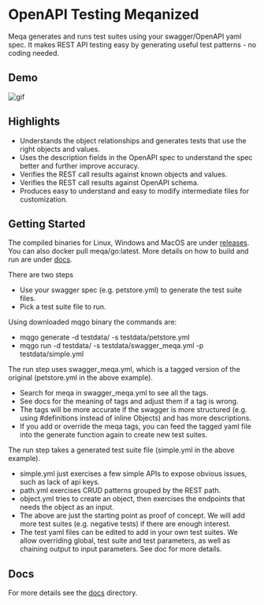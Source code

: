 # OpenAPI Testing Meqanized

Meqa generates and runs test suites using your swagger/OpenAPI yaml spec. It makes REST API testing easy by generating useful test patterns - no coding needed.

## Demo

![gif](https://i.imgur.com/dT4qNMV.gif)

## Highlights

* Understands the object relationships and generates tests that use the right objects and values.
* Uses the description fields in the OpenAPI spec to understand the spec better and further improve accuracy. 
* Verifies the REST call results against known objects and values.
* Verifies the REST call results against OpenAPI schema.
* Produces easy to understand and easy to modify intermediate files for customization.

## Getting Started

The compiled binaries for Linux, Windows and MacOS are under [releases](releases). You can also docker pull meqa/go:latest. More details on how to build and run are under [docs](docs).

There are two steps
* Use your swagger spec (e.g. petstore.yml) to generate the test suite files.
* Pick a test suite file to run.

Using downloaded mqgo binary the commands are:
* mqgo generate -d testdata/ -s testdata/petstore.yml
* mqgo run -d testdata/ -s testdata/swagger_meqa.yml -p testdata/simple.yml

The run step uses swagger_meqa.yml, which is a tagged version of the original (petstore.yml in the above example).
* Search for meqa in swagger_meqa.yml to see all the tags.
* See docs for the meaning of tags and adjust them if a tag is wrong.
* The tags will be more accurate if the swagger is more structured (e.g. using #definitions instead of inline Objects) and has more descriptions.
* If you add or override the meqa tags, you can feed the tagged yaml file into the generate function again to create new test suites.

The run step takes a generated test suite file (simple.yml in the above example).
* simple.yml just exercises a few simple APIs to expose obvious issues, such as lack of api keys.
* path.yml exercises CRUD patterns grouped by the REST path.
* object.yml tries to create an object, then exercises the endpoints that needs the object as an input.
* The above are just the starting point as proof of concept. We will add more test suites (e.g. negative tests) if there are enough interest.
* The test yaml files can be edited to add in your own test suites. We allow overriding global, test suite and test parameters, as well as chaining output to input parameters. See doc for more details.

## Docs

For more details see the [docs](docs) directory.